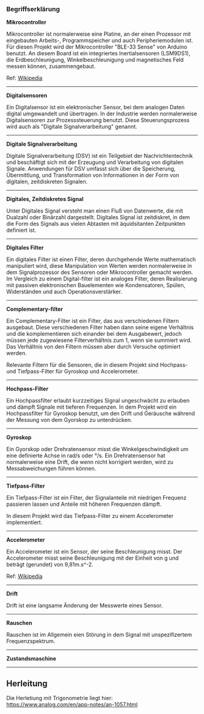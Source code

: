 
### Begriffserklärung

**Mikrocontroller**

Mikrocontroller ist normalerweise eine Platine, an der einen Prozessor mit eingebauten Arbeits-, Programmspeicher und auch Peripheriemodulen ist. Für diesen Projekt wird der Mikrocontroller "BLE-33 Sense" von Arduino benutzt. An diesem Board ist ein integriertes Inertialsensoren (LSM9DS1), die Erdbeschleunigung, Winkelbeschleunigung und magnetisches Feld messen können, zusammengebaut.  

Ref: [Wikipedia](https://de.wikipedia.org/wiki/Mikrocontroller)

--- 
**Digitalsensoren**

Ein Digitalsensor ist ein elektronischer Sensor, bei dem analogen Daten digital umgewandelt und übertragen. In der Industrie werden normalerweise Digitalsensoren zur Prozesssteuerung benutzt. Diese Steuerungsprozess wird auch als "Digitale Signalverarbeitung" genannt.

---
**Digitale Signalverarbeitung**

Digitale Signalverarbeitung (DSV) ist ein Teilgebiet der Nachrichtentechnik und beschäftigt sich mit der Erzeugung und Verarbeitung von digitalen Signale. Anwendungen für DSV umfasst sich über die Speicherung, Übermittlung, und Transformation von Informationen in der Form von digitalen, zeitdiskreten Signalen.

---
**Digitales, Zeitdiskretes Signal**

Unter Digitales Signal versteht man einen Fluß von Datenwerte, die mit Dualzahl oder Binärzahl dargestellt. Digitales Signal ist zeitdiskret, in dem die Form des Signals aus vielen Abtasten mit äquidsitanten Zeitpunkten definiert ist. 

---
**Digitales Filter**

Ein digitales Filter ist einen Filter, deren durchgehende Werte mathematisch manipuliert wird, diese Manipulation von Werten werden normalerweise in dem Signalprozessor des Sensoren oder Mikrocontroller gemacht werden. Im Vergleich zu einem Digital-filter ist ein analoges Filter, deren Realisierung mit passiven elektronischen Bauelementen wie Kondensatoren, Spülen, Widerständen und auch Operationsverstärker. 

---
**Complementary-filter**

Ein Complementary-Filter ist ein Filter, das aus verschiedenen Filtern ausgebaut. Diese verschiedenen Filter haben dann seine eigene Verhältnis und die komplementieren sich einander bei dem Ausgabewert, jedoch müssen jede zugewiesene Filterverhältnis zum 1, wenn sie summiert wird. Das Verhältnis von den Filtern müssen aber durch Versuche optimiert werden. 

Relevante Filtern für die Sensoren, die in diesem Projekt sind Hochpass- und Tiefpass-Filter für Gyroskop und Accelerometer. 

---
**Hochpass-Filter**

Ein Hochpassfilter erlaubt kurzzeitiges Signal ungeschwächt zu erlauben und dämpft Signale mit tieferen Frequenzen. In dem Projekt wird ein Hochpassfilter für Gyroskop benutzt, um den Drift und Geräusche während der Messung von dem Gyorskop zu unterdrücken. 

---
**Gyroskop**

Ein Gyorskop oder Drehratensensor misst die Winkelgeschwindigkeit um eine definierte Achse in rad/s oder °/s. Ein Drehratensensor hat normalerweise eine Drift, die wenn nicht korrigiert werden, wird zu Messabweichungen führen können. 

---
**Tiefpass-Filter**

Ein Tiefpass-Filter ist ein Filter, der Signalanteile mit niedrigen Frequenz passieren lassen und Anteile mit höheren Frequenzen dämpft. 

In diesem Projekt wird das Tiefpass-Filter zu einem Accelerometer implementiert. 

---
**Accelerometer**

Ein Accelerometer ist ein Sensor, der seine Beschleunigung misst. Der Accelerometer misst seine Beschleunigung mit der Einheit von g und beträgt (gerundet) von 9,81m.s^-2. 

Ref: [Wikipedia](https://de.wikipedia.org/wiki/Beschleunigungssensor)

---
**Drift**

Drift ist eine langsame Änderung der Messwerte eines Sensor. 

---
**Rauschen**

Rauschen ist im Allgemein eien Störung in dem Signal mit unspezifizertem Frequenzspektrum.

--- 
**Zustandsmaschine**

---
## Herleitung

Die Herletiung mit Trigonometrie liegt hier: https://www.analog.com/en/app-notes/an-1057.html
